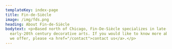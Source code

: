 ```yaml
---
templateKey: index-page
title: Fin-de-Siècle
image: /img/fds.png
heading: About Fin-de-Siècle
bodytext: <p>Based north of Chicago, Fin-De-Siècle specializes in late-19th and
  early-20th century decorative arts. If you would like to know more about what
  we offer, please <a href="/contact">contact us</a>.</p>
---
```

